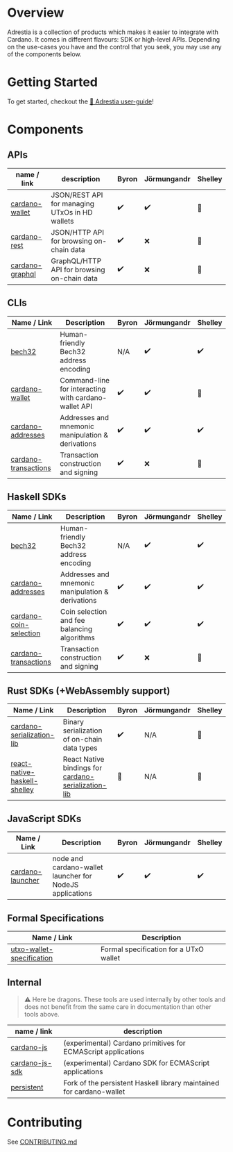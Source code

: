 # Overview

Adrestia is a collection of products which makes it easier to integrate with Cardano. It comes in different flavours: SDK or high-level APIs. Depending on the use-cases you have and the control that you seek, you may use any of the components below.

# Getting Started


To get started, checkout the [📘 Adrestia user-guide](https://input-output-hk.github.io/adrestia/)! 


# Components

## APIs

name / link       | description                                    | Byron              | Jörmungandr        | Shelley
---               | ---                                            | ---                | ---                | ---
[cardano-wallet]  | JSON/REST API for managing UTxOs in HD wallets | :heavy_check_mark: | :heavy_check_mark: | :construction:
[cardano-rest]    | JSON/HTTP API for browsing on-chain data       | :heavy_check_mark: | :x:                | :construction:
[cardano-graphql] | GraphQL/HTTP API for browsing on-chain data    | :heavy_check_mark: | :x:                | :construction:


## CLIs

Name / Link            | Description                                          | Byron              | Jörmungandr        | Shelley
---                    | ---                                                  | ---                | ---                | ---
[bech32]               | Human-friendly Bech32 address encoding               | N/A                | :heavy_check_mark: | :heavy_check_mark:
[cardano-wallet]       | Command-line for interacting with cardano-wallet API | :heavy_check_mark: | :heavy_check_mark: | :construction:
[cardano-addresses]    | Addresses and mnemonic manipulation & derivations    | :heavy_check_mark: | :heavy_check_mark: | :heavy_check_mark:
[cardano-transactions] | Transaction construction and signing                 | :heavy_check_mark: | :x:                | :construction:

## Haskell SDKs 

Name / Link              | Description                                       | Byron              | Jörmungandr        | Shelley
---                      | ---                                               | ---                | ---                | ---
[bech32]                 | Human-friendly Bech32 address encoding            | N/A                | :heavy_check_mark: | :heavy_check_mark:
[cardano-addresses]      | Addresses and mnemonic manipulation & derivations | :heavy_check_mark: | :heavy_check_mark: | :heavy_check_mark:
[cardano-coin-selection] | Coin selection and fee balancing algorithms       | :heavy_check_mark: | :heavy_check_mark: | :heavy_check_mark:
[cardano-transactions]   | Transaction construction and signing              | :heavy_check_mark: | :x:                | :construction:

## Rust SDKs (+WebAssembly support)

Name / Link                    | Description                                           | Byron              | Jörmungandr        | Shelley
---                            | ---                                                   | ---                | ---                | ---
[cardano-serialization-lib]    | Binary serialization of on-chain data types           | :heavy_check_mark: | N/A                | :construction:
[react-native-haskell-shelley] | React Native bindings for [cardano-serialization-lib] | :construction:     | N/A                | :construction:

## JavaScript SDKs

Name / Link        | Description                                              | Byron              | Jörmungandr        | Shelley
---                | ---                                                      | ---                | ---                | ---
[cardano-launcher] | node and cardano-wallet launcher for NodeJS applications | :heavy_check_mark: | :heavy_check_mark: | :heavy_check_mark:

## Formal Specifications 

Name / Link                 | Description                                       
---                         | ---                                               
[utxo-wallet-specification] | Formal specification for a UTxO wallet            

## Internal

> :warning: Here be dragons. These tools are used internally by other tools and
> does not benefit from the same care in documentation than other tools above.

name / link        | description
---                | ---
[cardano-js]       | (experimental) Cardano primitives for ECMAScript applications
[cardano-js-sdk]   | (experimental) Cardano SDK for ECMAScript applications
[persistent]       | Fork of the persistent Haskell library maintained for cardano-wallet


[cardano-wallet]: https://github.com/input-output-hk/cardano-wallet
[cardano-rest]: https://github.com/input-output-hk/cardano-rest
[cardano-graphql]: https://github.com/input-output-hk/cardano-graphql
[cardano-coin-selection]: https://github.com/input-output-hk/cardano-coin-selection
[cardano-addresses]: https://github.com/input-output-hk/cardano-addresses
[cardano-transactions]: https://github.com/input-output-hk/cardano-transactions
[cardano-serialization-lib]: https://github.com/Emurgo/cardano-serialization-lib 
[react-native-haskell-shelley]: https://github.com/Emurgo/react-native-haskell-shelley
[bech32]: https://github.com/input-output-hk/bech32
[utxo-wallet-specification]: https://github.com/input-output-hk/utxo-wallet-specification
[cardano-launcher]: https://github.com/input-output-hk/cardano-launcher
[cardano-js]: https://github.com/input-output-hk/cardano-js
[cardano-js-sdk]: https://github.com/input-output-hk/cardano-js-sdk
[persistent]: https://github.com/input-output-hk/persistent

# Contributing

See [CONTRIBUTING.md](CONTRIBUTING.md)

